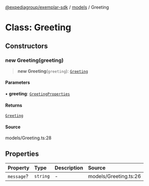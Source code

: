 [@expediagroup/exemplar-sdk](../../index.md) / [models](../index.md) / Greeting

# Class: Greeting

## Constructors

### new Greeting(greeting)

> **new Greeting**(`greeting`): [`Greeting`](Greeting.md)

#### Parameters

▪ **greeting**: [`GreetingProperties`](../interfaces/GreetingProperties.md)

#### Returns

[`Greeting`](Greeting.md)

#### Source

models/Greeting.ts:28

## Properties

| Property | Type | Description | Source |
| :------ | :------ | :------ | :------ |
| `message`? | `string` | - | models/Greeting.ts:26 |
